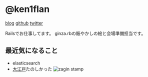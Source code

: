 # @ken1flan

[blog](https://www.tumblr.com/blog/ken1flan)
[github](https://github.com/ken1flan)
[twitter](https://twitter.com/ken1flan)

Railsでお仕事してます。
ginza.rbの賑やかしの絵と会場準備担当です。

## 最近気になること
* elasticsearch
* [大江戸](https://asakusarb.github.io/oedo06/)たのしかった
![zagin stamp](http://zagin-stamp-generator.herokuapp.com/hmmmmm?text=%E7%AC%AC50%E5%9B%9E%E2%80%A6&text_color=white&pattern=white&mirror_copy=no&font_name=keifont&size=Middle)
